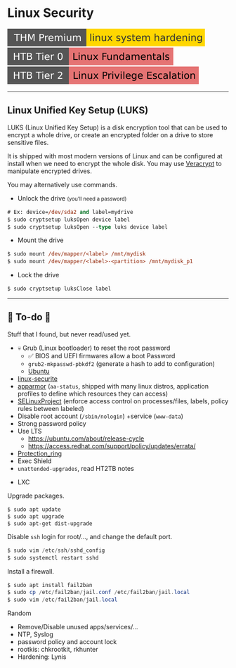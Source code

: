 # Linux Security

[![linuxsystemhardening](../../../cybersecurity/_badges/thmp/linuxsystemhardening.svg)](https://tryhackme.com/room/linuxsystemhardening)
[![linuxfundamentals](../../../cybersecurity/_badges/htb/linuxfundamentals.svg)](https://academy.hackthebox.com/course/preview/linux-fundamentals)
[![linuxprivilegeescalation](../../../cybersecurity/_badges/htb/linuxprivilegeescalation.svg)](https://academy.hackthebox.com/course/preview/linux-privilege-escalation)

<div class="row row-cols-lg-2"><div>
</div><div>
</div></div>

<hr class="sep-both">

## Linux Unified Key Setup (LUKS)

<div class="row row-cols-lg-2"><div>

LUKS (Linux Unified Key Setup) is a disk encryption tool that can be used to encrypt a whole drive, or create an encrypted folder on a drive to store sensitive files.

It is shipped with most modern versions of Linux and can be configured at install when we need to encrypt the whole disk. You may use [Veracrypt](https://www.veracrypt.fr/code/VeraCrypt/) to manipulate encrypted drives.

You may alternatively use commands.

* Unlock the drive <small>(you'll need a password)</small>

```ps
# Ex: device=/dev/sda2 and label=mydrive
$ sudo cryptsetup luksOpen device label
$ sudo cryptsetup luksOpen --type luks device label
```
</div><div>

* Mount the drive

```ps
$ sudo mount /dev/mapper/<label> /mnt/mydisk
$ sudo mount /dev/mapper/<label>-<partition> /mnt/mydisk_p1
```

* Lock the drive

```ps
$ sudo cryptsetup luksClose label
```
</div></div>

<hr class="sep-both">

## 👻 To-do 👻

Stuff that I found, but never read/used yet.

<div class="row row-cols-lg-2"><div>

* 💀 Grub (Linux bootloader) to reset the root password
  * ✅ BIOS and UEFI firmwares allow a boot Password
  * `grub2-mkpasswd-pbkdf2` (generate a hash to add to configuration)
  * [Ubuntu](https://help.ubuntu.com/community/Grub2/Passwords)
* [linux-securite](https://wonderfall.space/linux-securite/)
* [apparmor](https://www.apparmor.net/) (`aa-status`, shipped with many linux distros, application profiles to define which resources they can access)
* [SELinuxProject](https://github.com/SELinuxProject) (enforce access control on processes/files, labels, policy rules between labeled)
* Disable root account (`/sbin/nologin`) +service (`www-data`)
* Strong password policy
* Use LTS
  * https://ubuntu.com/about/release-cycle
  * https://access.redhat.com/support/policy/updates/errata/
* [Protection_ring](https://en.wikipedia.org/wiki/Protection_ring)
* Exec Shield
* `unattended-upgrades`, read HT2TB notes
</div><div>

* LXC

Upgrade packages.

```
$ sudo apt update
$ sudo apt upgrade
$ sudo apt-get dist-upgrade
```

Disable `ssh` login for root/..., and change the default port.

```powershell
$ sudo vim /etc/ssh/sshd_config
$ sudo systemctl restart sshd
```

Install a firewall.

```powershell
$ sudo apt install fail2ban
$ sudo cp /etc/fail2ban/jail.conf /etc/fail2ban/jail.local
$ sudo vim /etc/fail2ban/jail.local
```

Random

* Remove/Disable unused apps/services/...
* NTP, Syslog
* password policy and account lock
* rootkis: chkrootkit, rkhunter
* Hardening: Lynis
</div></div>
